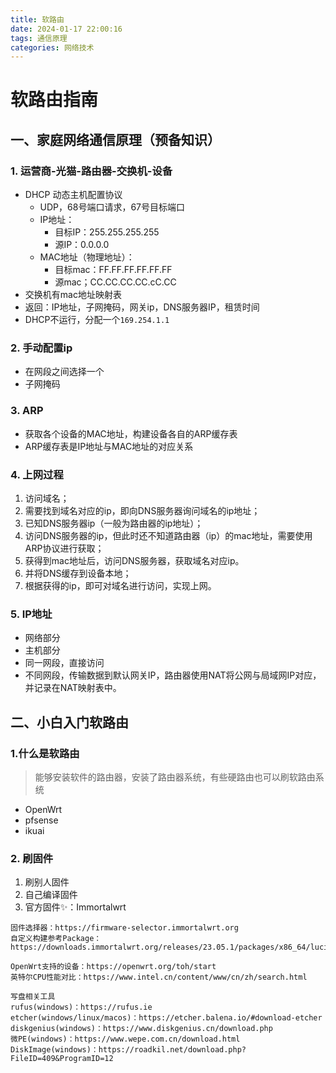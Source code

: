 ```yaml
---
title: 软路由
date: 2024-01-17 22:00:16
tags: 通信原理
categories: 网络技术
---
```

# 软路由指南

## 一、家庭网络通信原理（预备知识）
### 1. 运营商-光猫-路由器-交换机-设备
   * DHCP 动态主机配置协议
     * UDP，68号端口请求，67号目标端口
     * IP地址：
       * 目标IP：255.255.255.255
       * 源IP：0.0.0.0
     * MAC地址（物理地址）：
       * 目标mac：FF.FF.FF.FF.FF.FF
       * 源mac；CC.CC.CC.CC.cC.CC
   * 交换机有mac地址映射表
   * 返回：IP地址，子网掩码，网关ip，DNS服务器IP，租赁时间
   * DHCP不运行，分配一个`169.254.1.1`
### 2. 手动配置ip
   * 在网段之间选择一个
   * 子网掩码
### 3. ARP
   * 获取各个设备的MAC地址，构建设备各自的ARP缓存表
   * ARP缓存表是IP地址与MAC地址的对应关系
### 4. 上网过程
   1. 访问域名；
   2. 需要找到域名对应的ip，即向DNS服务器询问域名的ip地址；
   3. 已知DNS服务器ip（一般为路由器的ip地址）；
   4. 访问DNS服务器的ip，但此时还不知道路由器（ip）的mac地址，需要使用ARP协议进行获取；
   5. 获得到mac地址后，访问DNS服务器，获取域名对应ip。
   6. 并将DNS缓存到设备本地；
   7. 根据获得的ip，即可对域名进行访问，实现上网。
### 5. IP地址
  * 网络部分
  * 主机部分
  * 同一网段，直接访问
  * 不同网段，传输数据到默认网关IP，路由器使用NAT将公网与局域网IP对应，并记录在NAT映射表中。

## 二、小白入门软路由
### 1.什么是软路由
  
 > 能够安装软件的路由器，安装了路由器系统，有些硬路由也可以刷软路由系统

 *  OpenWrt
 *  pfsense
 *  ikuai
### 2. 刷固件
1. 刷别人固件
2. 自己编译固件
3. 官方固件✨：Immortalwrt

```
固件选择器：https://firmware-selector.immortalwrt.org
自定义构建参考Package：https://downloads.immortalwrt.org/releases/23.05.1/packages/x86_64/luci/Packages

OpenWrt支持的设备：https://openwrt.org/toh/start
英特尔CPU性能对比：https://www.intel.cn/content/www/cn/zh/search.html

写盘相关工具
rufus(windows)：https://rufus.ie
etcher(windows/linux/macos)：https://etcher.balena.io/#download-etcher
diskgenius(windows)：https://www.diskgenius.cn/download.php
微PE(windows)：https://www.wepe.com.cn/download.html
DiskImage(windows)：https://roadkil.net/download.php?FileID=409&ProgramID=12

```
